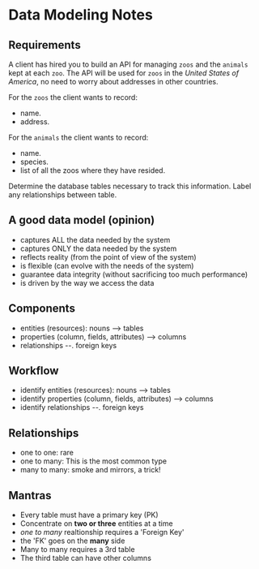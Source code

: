 # Data Modeling Notes

## Requirements

A client has hired you to build an API for managing `zoos` and the `animals` kept at each `zoo`. The API will be used for `zoos` in the _United States of America_, no need to worry about addresses in other countries.

For the `zoos` the client wants to record:

- name.
- address.

For the `animals` the client wants to record:

- name.
- species.
- list of all the zoos where they have resided.

Determine the database tables necessary to track this information.
Label any relationships between table.

## A good data model (opinion)

- captures ALL the data needed by the system
- captures ONLY the data needed by the system
- reflects reality (from the point of view of the system)
- is flexible (can evolve with the needs of the system)
- guarantee data integrity (without sacrificing too much performance)
- is driven by the way we access the data

## Components

- entities (resources): nouns --> tables
- properties (column, fields, attributes) --> columns
- relationships --. foreign keys

## Workflow

- identify entities (resources): nouns --> tables
- identify properties (column, fields, attributes) --> columns
- identify relationships --. foreign keys

## Relationships

- one to one: rare
- one to many: This is the most common type
- many to many: smoke and mirrors, a trick!

## Mantras

- Every table must have a primary key (PK)
- Concentrate on **two or three** entities at a time
- _one to many_ realtionship requires a 'Foreign Key'
- the 'FK' goes on the **many** side
- Many to many requires a 3rd table
- The third table can have other columns
